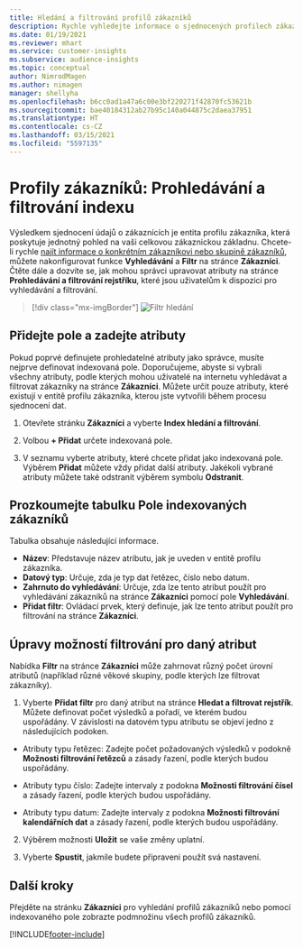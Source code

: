 ```yaml
---
title: Hledání a filtrování profilů zákazníků
description: Rychle vyhledejte informace o sjednocených profilech zákazníků a filtrujte zadané atributy.
ms.date: 01/19/2021
ms.reviewer: mhart
ms.service: customer-insights
ms.subservice: audience-insights
ms.topic: conceptual
author: NimrodMagen
ms.author: nimagen
manager: shellyha
ms.openlocfilehash: b6cc0ad1a47a6c00e3bf220271f42870fc53621b
ms.sourcegitcommit: bae40184312ab27b95c140a044875c2daea37951
ms.translationtype: HT
ms.contentlocale: cs-CZ
ms.lasthandoff: 03/15/2021
ms.locfileid: "5597135"
---
```

# <a name="customer-profiles-search--filter-index"></a>Profily zákazníků: Prohledávání a filtrování indexu

Výsledkem sjednocení údajů o zákaznících je entita profilu zákazníka, která poskytuje jednotný pohled na vaši celkovou zákaznickou základnu. Chcete-li rychle [najít informace o konkrétním zákazníkovi nebo skupině zákazníků](customer-profiles.md), můžete nakonfigurovat funkce **Vyhledávání** a **Filtr** na stránce **Zákazníci**. Čtěte dále a dozvíte se, jak mohou správci upravovat atributy na stránce **Prohledávání a filtrování rejstříku**, které jsou uživatelům k dispozici pro vyhledávání a filtrování.

> [!div class="mx-imgBorder"]
> ![Filtr hledání](media/search-filter.png "Filtr hledání")

## <a name="add-fields-and-specify-attributes"></a>Přidejte pole a zadejte atributy

Pokud poprvé definujete prohledatelné atributy jako správce, musíte nejprve definovat indexovaná pole. Doporučujeme, abyste si vybrali všechny atributy, podle kterých mohou uživatelé na internetu vyhledávat a filtrovat zákazníky na stránce **Zákazníci**. Můžete určit pouze atributy, které existují v entitě profilu zákazníka, kterou jste vytvořili během procesu sjednocení dat.

1. Otevřete stránku **Zákazníci** a vyberte **Index hledání a filtrování**.

2. Volbou **+ Přidat** určete indexovaná pole.

3. V seznamu vyberte atributy, které chcete přidat jako indexovaná pole. Výběrem **Přidat** můžete vždy přidat další atributy. Jakékoli vybrané atributy můžete také odstranit výběrem symbolu **Odstranit**.

## <a name="explore-the-indexed-customer-fields-table"></a>Prozkoumejte tabulku Pole indexovaných zákazníků

Tabulka obsahuje následující informace.

- **Název**: Představuje název atributu, jak je uveden v entitě profilu zákazníka.
- **Datový typ**: Určuje, zda je typ dat řetězec, číslo nebo datum.
- **Zahrnuto do vyhledávání**: Určuje, zda lze tento atribut použít pro vyhledávání zákazníků na stránce **Zákazníci** pomocí pole **Vyhledávání**.
- **Přidat filtr**: Ovládací prvek, který definuje, jak lze tento atribut použít pro filtrování na stránce **Zákazníci**.

## <a name="editing-filtering-options-for-a-given-attribute"></a>Úpravy možností filtrování pro daný atribut

Nabídka **Filtr** na stránce **Zákazníci** může zahrnovat různý počet úrovní atributů (například různé věkové skupiny, podle kterých lze filtrovat zákazníky).

1. Vyberte **Přidat filtr** pro daný atribut na stránce **Hledat a filtrovat rejstřík**. Můžete definovat počet výsledků a pořadí, ve kterém budou uspořádány. V závislosti na datovém typu atributu se objeví jedno z následujících podoken.

- Atributy typu řetězec: Zadejte počet požadovaných výsledků v podokně **Možnosti filtrování řetězců** a zásady řazení, podle kterých budou uspořádány.

- Atributy typu číslo: Zadejte intervaly z podokna **Možnosti filtrování čísel** a zásady řazení, podle kterých budou uspořádány.

- Atributy typu datum: Zadejte intervaly z podokna **Možnosti filtrování kalendářních dat** a zásady řazení, podle kterých budou uspořádány.

2. Výběrem možnosti **Uložit** se vaše změny uplatní.

3. Vyberte **Spustit**, jakmile budete připraveni použít svá nastavení.

## <a name="next-steps"></a>Další kroky

Přejděte na stránku **Zákazníci** pro vyhledání profilů zákazníků nebo pomocí indexovaného pole zobrazte podmnožinu všech profilů zákazníků.


[!INCLUDE[footer-include](../includes/footer-banner.md)]